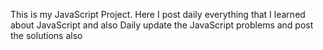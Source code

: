 This is my JavaScript Project.
Here I post daily everything that I learned about JavaScript and also Daily update the JavaScript problems and post the solutions also
